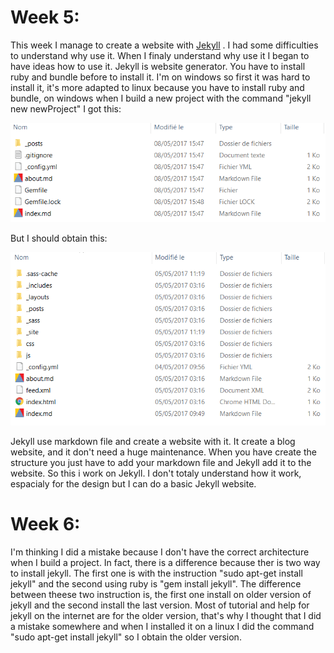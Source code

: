 # Week 5:

This week I manage to create a website with [Jekyll](https://jekyllrb.com/) . I had some difficulties to understand why use it. When I finaly understand why use it I began to have ideas how to use it. Jekyll is website generator. You have to install ruby and bundle before to install it. I'm on windows so first it was hard to install it, it's more adapted to linux because you have to install ruby and bundle, on windows when I build a new project with the command "jekyll new newProject" I got this:

![image](https://github.com/Jdarroy/Internship/blob/master/ressources/structure_err_jekyll.png)

But I should obtain this:

![image](https://github.com/Jdarroy/Internship/blob/master/ressources/structure_base_jekyll.png)

Jekyll use markdown file and create a website with it. It create a blog website, and it don't need a huge maintenance. When you have create the structure you just have to add your markdown file and Jekyll add it to the website. So this i work on Jekyll. I don't totaly understand how it work, espacialy for the design but I can do a basic Jekyll website.

# Week 6:

I'm thinking I did a mistake because I don't have the correct architecture when I build a project. In fact, there is a difference because ther is two way to install jekyll. The first one is with the instruction "sudo apt-get install jekyll" and the second using ruby is "gem install jekyll". The difference between theese two instruction is, the first one install on older version of jekyll and the second install the last version. Most of tutorial and help for jekyll on the internet are for the older version, that's why I thought that I did a mistake somewhere and when I installed it on a linux I did the command "sudo apt-get install jekyll" so I obtain the older version. 
